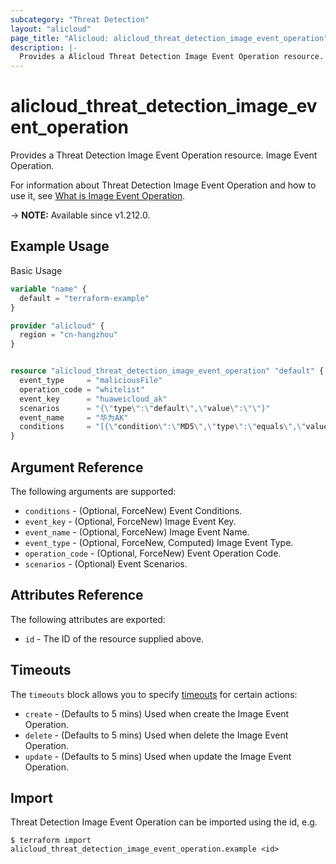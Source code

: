 ```yaml
---
subcategory: "Threat Detection"
layout: "alicloud"
page_title: "Alicloud: alicloud_threat_detection_image_event_operation"
description: |-
  Provides a Alicloud Threat Detection Image Event Operation resource.
---
```


# alicloud_threat_detection_image_event_operation

Provides a Threat Detection Image Event Operation resource. Image Event Operation.

For information about Threat Detection Image Event Operation and how to use it, see [What is Image Event Operation](https://www.alibabacloud.com/help/en/).

-> **NOTE:** Available since v1.212.0.

## Example Usage

Basic Usage

```terraform
variable "name" {
  default = "terraform-example"
}

provider "alicloud" {
  region = "cn-hangzhou"
}


resource "alicloud_threat_detection_image_event_operation" "default" {
  event_type     = "maliciousFile"
  operation_code = "whitelist"
  event_key      = "huaweicloud_ak"
  scenarios      = "{\"type\":\"default\",\"value\":\"\"}"
  event_name     = "华为AK"
  conditions     = "[{\"condition\":\"MD5\",\"type\":\"equals\",\"value\":\"0083a31cc0083a31ccf7c10367a6e783e\"}]"
}
```

## Argument Reference

The following arguments are supported:
* `conditions` - (Optional, ForceNew) Event Conditions.
* `event_key` - (Optional, ForceNew) Image Event Key.
* `event_name` - (Optional, ForceNew) Image Event Name.
* `event_type` - (Optional, ForceNew, Computed) Image Event Type.
* `operation_code` - (Optional, ForceNew) Event Operation Code.
* `scenarios` - (Optional) Event Scenarios.

## Attributes Reference

The following attributes are exported:
* `id` - The ID of the resource supplied above.

## Timeouts

The `timeouts` block allows you to specify [timeouts](https://www.terraform.io/docs/configuration-0-11/resources.html#timeouts) for certain actions:
* `create` - (Defaults to 5 mins) Used when create the Image Event Operation.
* `delete` - (Defaults to 5 mins) Used when delete the Image Event Operation.
* `update` - (Defaults to 5 mins) Used when update the Image Event Operation.

## Import

Threat Detection Image Event Operation can be imported using the id, e.g.

```shell
$ terraform import alicloud_threat_detection_image_event_operation.example <id>
```